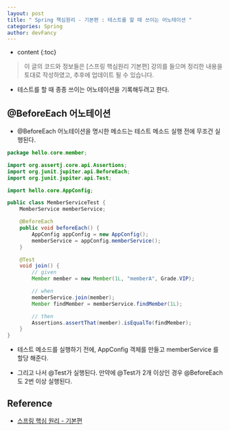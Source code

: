 ```yaml
---
layout: post
title: " Spring 핵심원리 - 기본편 : 테스트를 할 때 쓰이는 어노테이션 "
categories: Spring
author: devFancy
---
```

* content
{:toc}

> 이 글의 코드와 정보들은 [스프링 핵심원리 기본편] 강의를 들으며 정리한 내용을 토대로 작성하였고, 추후에 업데이트 될 수 있습니다.

* 테스트를 할 때 종종 쓰이는 어노테이션을 기록해두려고 한다.

## @BeforeEach 어노테이션

* @BeforeEach 어노테이션을 명시한 메소드는 테스트 메소드 실행 전에 무조건 실행된다.

```java
package hello.core.member;

import org.assertj.core.api.Assertions;
import org.junit.jupiter.api.BeforeEach;
import org.junit.jupiter.api.Test;

import hello.core.AppConfig;

public class MemberServiceTest {
    MemberService memberService;

    @BeforeEach
    public void beforeEach() {
        AppConfig appConfig = new AppConfig();
        memberService = appConfig.memberService();
    }

    @Test
    void join() {
        // given
        Member member = new Member(1L, "memberA", Grade.VIP);

        // when
        memberService.join(member);
        Member findMember = memberService.findMember(1L);

        // then
        Assertions.assertThat(member).isEqualTo(findMember);
    }
}
```

* 테스트 메소드를 실행하기 전에, AppConfig 객체를 만들고 memberService 를 할당 해준다.

* 그리고 나서 @Test가 실행된다. 만약에 @Test가 2개 이상인 경우 @BeforeEach도 2번 이상 실행된다.

## Reference

* [스프링 핵심 원리 - 기본편](https://www.inflearn.com/course/%EC%8A%A4%ED%94%84%EB%A7%81-%ED%95%B5%EC%8B%AC-%EC%9B%90%EB%A6%AC-%EA%B8%B0%EB%B3%B8%ED%8E%B8/dashboard)


